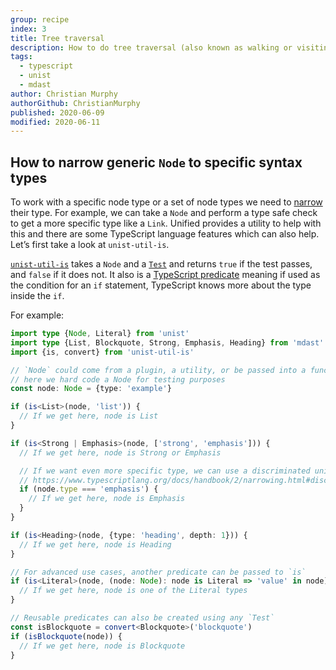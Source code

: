 ```yaml
---
group: recipe
index: 3
title: Tree traversal
description: How to do tree traversal (also known as walking or visiting a tree)
tags:
  - typescript
  - unist
  - mdast
author: Christian Murphy
authorGithub: ChristianMurphy
published: 2020-06-09
modified: 2020-06-11
---
```


## How to narrow generic `Node` to specific syntax types

To work with a specific node type or a set of node types we need to
[narrow](https://www.typescriptlang.org/docs/handbook/2/narrowing.html) their
type.
For example, we can take a `Node` and perform a type safe check to get a more
specific type like a `Link`.
Unified provides a utility to help with this and there are some TypeScript
language features which can also help.
Let’s first take a look at `unist-util-is`.

[`unist-util-is`](https://github.com/syntax-tree/unist-util-is#readme) takes a
`Node` and a [`Test`](https://github.com/syntax-tree/unist-util-is#isnode-test-index-parent-context)
and returns `true` if the test passes, and `false` if it does not. It also is
a [TypeScript predicate](https://www.typescriptlang.org/docs/handbook/2/narrowing.html#using-type-predicates)
meaning if used as the condition for an `if` statement, TypeScript knows more
about the type inside the `if`.

For example:

```ts
import type {Node, Literal} from 'unist'
import type {List, Blockquote, Strong, Emphasis, Heading} from 'mdast'
import {is, convert} from 'unist-util-is'

// `Node` could come from a plugin, a utility, or be passed into a function
// here we hard code a Node for testing purposes
const node: Node = {type: 'example'}

if (is<List>(node, 'list')) {
  // If we get here, node is List
}

if (is<Strong | Emphasis>(node, ['strong', 'emphasis'])) {
  // If we get here, node is Strong or Emphasis

  // If we want even more specific type, we can use a discriminated union
  // https://www.typescriptlang.org/docs/handbook/2/narrowing.html#discriminated-unions
  if (node.type === 'emphasis') {
    // If we get here, node is Emphasis
  }
}

if (is<Heading>(node, {type: 'heading', depth: 1})) {
  // If we get here, node is Heading
}

// For advanced use cases, another predicate can be passed to `is`
if (is<Literal>(node, (node: Node): node is Literal => 'value' in node)) {
  // If we get here, node is one of the Literal types
}

// Reusable predicates can also be created using any `Test`
const isBlockquote = convert<Blockquote>('blockquote')
if (isBlockquote(node)) {
  // If we get here, node is Blockquote
}
```
